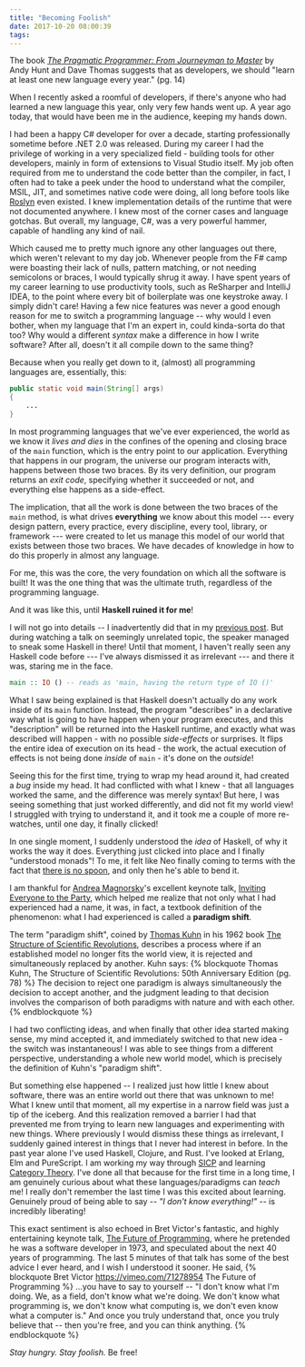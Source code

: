 ```yaml
---
title: "Becoming Foolish"
date: 2017-10-20 08:00:39
tags:
---
```

The book [*The Pragmatic Programmer: From Journeyman to Master*](https://pragprog.com/book/tpp/the-pragmatic-programmer) by Andy Hunt and Dave Thomas suggests that as developers, we should "learn at least one new language every year." (pg. 14)

When I recently asked a roomful of developers, if there's anyone who had learned a new language this year, only very few hands went up. A year ago today, that would have been me in the audience, keeping my hands down.

<!-- more -->

I had been a happy C# developer for over a decade, starting professionally sometime before .NET 2.0 was released. During my career I had the privilege of working in a very specialized field - building tools for other developers, mainly in form of extensions to Visual Studio itself. My job often required from me to understand the code better than the compiler, in fact, I often had to take a peek under the hood to understand what the compiler, MSIL, JIT, and sometimes native code were doing, all long before tools like [Roslyn](https://github.com/dotnet/roslyn) even existed. I knew implementation details of the runtime that were not documented anywhere. I knew most of the corner cases and language gotchas. But overall, my language, C#, was a very powerful hammer, capable of handling any kind of nail.

Which caused me to pretty much ignore any other languages out there, which weren't relevant to my day job. Whenever people from the F# camp were boasting their lack of nulls, pattern matching, or not needing semicolons or braces, I would typically shrug it away. I have spent years of my career learning to use productivity tools, such as ReSharper and IntelliJ IDEA, to the point where every bit of boilerplate was one keystroke away. I simply didn't care! Having a few nice features was never a good enough reason for me to switch a programming language -- why would I even bother, when my language that I'm an expert in, could kinda-sorta do that too? Why would a different *syntax* make a difference in how I write software? After all, doesn't it all compile down to the same thing?

Because when you really get down to it, (almost) all programming languages are, essentially, this:

```java
public static void main(String[] args)
{
    ...
}
```
In most programming languages that we've ever experienced, the world as we know it *lives and dies* in the confines of the opening and closing brace of the `main` function, which is the entry point to our application. Everything that happens in our program, the universe our program interacts with, happens between those two braces. By its very definition, our program returns an *exit code*, specifying whether it succeeded or not, and everything else happens as a side-effect.

The implication, that all the work is done between the two braces of the `main` method, is what drives **everything** we know about this model --- every design pattern, every practice, every discipline, every tool, library, or framework --- were created to let us manage this model of our world that exists between those two braces. We have decades of knowledge in how to do this properly in almost any language.

For me, this was the core, the very foundation on which all the software is built! It was the one thing that was the ultimate truth, regardless of the programming language.

And it was like this, until **Haskell ruined it for me**!

I will not go into details -- I inadvertently did that in my [previous post](/2017/05/from-net-to-scala-and-beyond-a-journey-to-functional-programming/). But during watching a talk on seemingly unrelated topic, the speaker managed to sneak some Haskell in there! Until that moment, I haven't really seen any Haskell code before --- I've always dismissed it as irrelevant --- and there it was,  staring me in the face.

```haskell
main :: IO () -- reads as 'main, having the return type of IO ()'
```

What I saw being explained is that Haskell doesn't actually do any work inside of its `main` function. Instead, the program "describes" in a declarative way what is going to have happen when your program executes, and this "description" will be returned into the Haskell runtime, and exactly what was described will happen - with no possible *side-effects* or surprises. It flips the entire idea of execution on its head - the work, the actual execution of effects is not being done *inside* of `main` - it's done on the *outside*!

Seeing this for the first time, trying to wrap my head around it, had created a *bug* inside my head. It had conflicted with what I knew - that all languages worked the same, and the difference was merely syntax! But here, I was seeing something that just worked differently, and did not fit my world view! I struggled with trying to understand it, and it took me a couple of more re-watches, until one day, it finally clicked!

In one single moment, I suddenly understood the *idea* of Haskell, of why it works the way it does. Everything just clicked into place and I finally "understood monads"! To me, it felt like Neo finally coming to terms with the fact that [there is no spoon](https://www.youtube.com/watch?v=uAXtO5dMqEI), and only then he's able to bend it. 

I am thankful for [Andrea Magnorsky](https://twitter.com/silverSpoon)'s excellent keynote talk, [Inviting Everyone to the Party](https://www.youtube.com/watch?v=WBu43Tj0zOY), which helped me realize that not only what I had experienced had a name, it was, in fact, a textbook definition of the phenomenon: what I had experienced is called a **paradigm shift**.

The term "paradigm shift", coined by [Thomas Kuhn](https://en.wikipedia.org/wiki/Thomas_Kuhn) in his 1962 book [The Structure of Scientific Revolutions](https://en.wikipedia.org/wiki/The_Structure_of_Scientific_Revolutions), describes a process where if an established model no longer fits the world view, it is rejected and simultaneously replaced by another. Kuhn says:
{% blockquote Thomas Kuhn, The Structure of Scientific Revolutions: 50th Anniversary Edition (pg. 78) %}
The decision to reject one paradigm is always simultaneously the decision to accept another, and the judgment leading to that decision involves the comparison of both paradigms with nature and with each other.
{% endblockquote %}

I had two conflicting ideas, and when finally that other idea started making sense, my mind accepted it, and immediately switched to that new idea - the switch was instantaneous! I was able to see things from a different perspective, understanding a whole new world model, which is precisely the definition of Kuhn's "paradigm shift".

But something else happened -- I realized just how little I knew about software, there was an entire world out there that was unknown to me! What I knew until that moment, all my expertise in a narrow field was just a tip of the iceberg. And this realization removed a barrier I had that prevented me from trying to learn new languages and experimenting with new things. Where previously I would dismiss these things as irrelevant, I suddenly gained interest in things that I never had interest in before. In the past year alone I've used Haskell, Clojure, and Rust. I've looked at Erlang, Elm and PureScript. I am working my way through [SICP](https://mitpress.mit.edu/sicp/full-text/book/book.html) and learning [Category Theory](https://github.com/hmemcpy/milewski-ctfp-pdf). I've done all that because for the first time in a long time, I am genuinely curious about what these languages/paradigms can *teach* me! I really don't remember the last time I was this excited about learning. Genuinely proud of being able to say -- *"I don't know everything!"* -- is incredibly liberating!

This exact sentiment is also echoed in Bret Victor's fantastic, and highly entertaining keynote talk, [The Future of Programming](https://vimeo.com/71278954), where he pretended he was a software developer in 1973, and speculated about the next 40 years of programming. The last 5 minutes of that talk has some of the best advice I ever heard, and I wish I understood it sooner. He said,
{% blockquote Bret Victor https://vimeo.com/71278954 The Future of Programming %}
...you have to say to yourself -- "I don't know what I'm doing. We, as a field, don't know what we're doing. We don't know what programming is, we don't know what computing is, we don't even know what a computer is." And once you truly understand that, once you truly believe that -- then you're free, and you can think anything.
{% endblockquote %}

*Stay hungry. Stay foolish.* Be free!
